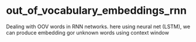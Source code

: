 # out_of_vocabulary_embeddings_rnn
Dealing with OOV words in RNN networks. here using neural net (LSTM), we can produce embedding gor unknown words using context window

